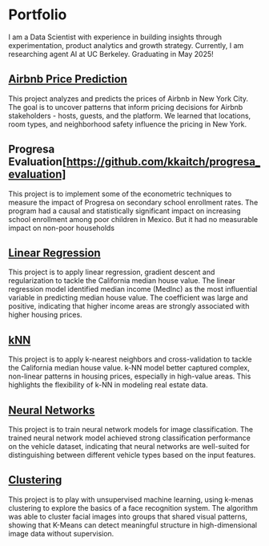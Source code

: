 # Portfolio
I am a Data Scientist with experience in building insights through experimentation, product analytics and growth strategy. Currently, I am researching agent AI at UC Berkeley. Graduating in May 2025!

## [Airbnb Price Prediction](https://github.com/kkaitch/airbnb_price_prediction)
This project analyzes and predicts the prices of Airbnb in New York City. The goal is to uncover patterns that inform pricing decisions for Airbnb stakeholders - hosts, guests, and the platform. We learned that locations, room types, and neighborhood safety influence the pricing in New York.

## Progresa Evaluation[https://github.com/kkaitch/progresa_evaluation]
This project is to implement some of the econometric techniques to measure the impact of Progresa on secondary school enrollment rates. The program had a causal and statistically significant impact on increasing school enrollment among poor children in Mexico. But it had no measurable impact on non-poor households

## [Linear Regression](https://github.com/kkaitch/machine_learning_linear_regression)
This project is to apply linear regression, gradient descent and regularization to tackle the California median house value. The linear regression model identified median income (MedInc) as the most influential variable in predicting median house value. The coefficient was large and positive, indicating that higher income areas are strongly associated with higher housing prices.

## [kNN](https://github.com/kkaitch/machine_learning_knn)
This project is to apply k-nearest neighbors and cross-validation to tackle the California median house value. k-NN model better captured complex, non-linear patterns in housing prices, especially in high-value areas. This highlights the flexibility of k-NN in modeling real estate data.

## [Neural Networks](https://github.com/kkaitch/machine_learning_neural_networks)
This project is to train neural network models for image classification. The trained neural network model achieved strong classification performance on the vehicle dataset, indicating that neural networks are well-suited for distinguishing between different vehicle types based on the input features.

## [Clustering](https://github.com/kkaitch/machine_learning_clustering)
This project is to play with unsupervised machine learning, using k-menas clustering to explore the basics of a face recognition system. The algorithm was able to cluster facial images into groups that shared visual patterns, showing that K-Means can detect meaningful structure in high-dimensional image data without supervision.
